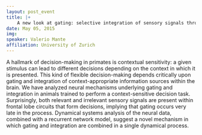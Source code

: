 ```yaml
---
layout: post_event
title: |+
    A new look at gating: selective integration of sensory signals through network dynamics
date: May 05, 2015
img:
speaker: Valerio Mante
affiliation: University of Zurich
---
```

A hallmark of decision-making in primates is contextual sensitivity: a given stimulus can lead to different decisions depending on the context in which it is presented. This kind of flexible decision-making depends critically upon gating and integration of context-appropriate information sources within the brain. We have analyzed neural mechanisms underlying gating and integration in animals trained to perform a context-sensitive decision task. Surprisingly, both relevant and irrelevant sensory signals are present within frontal lobe circuits that form decisions, implying that gating occurs very late in the process. Dynamical systems analysis of the neural data, combined with a recurrent network model, suggest a novel mechanism in which gating and integration are combined in a single dynamical process.
